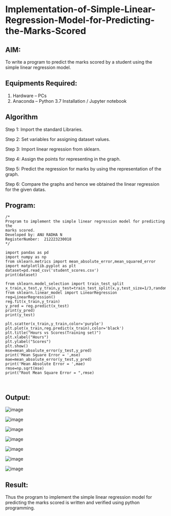 # Implementation-of-Simple-Linear-Regression-Model-for-Predicting-the-Marks-Scored

## AIM:
To write a program to predict the marks scored by a student using the simple linear regression model.

## Equipments Required:
1. Hardware – PCs
2. Anaconda – Python 3.7 Installation / Jupyter notebook

## Algorithm
 Step 1: Import the standard Libraries.
 
 Step 2: Set variables for assigning dataset values.
 
 Step 3: Import linear regression from sklearn.
 
 Step 4: Assign the points for representing in the graph.
 
 Step 5: Predict the regression for marks by using the representation of the graph.
 
 Step 6: Compare the graphs and hence we obtained the linear regression for the given datas. 
 
## Program:
```
/*
Program to implement the simple linear regression model for predicting the
marks scored.
Developed by: ANU RADHA N
RegisterNumber:  212223230018
*/
```
```
import pandas as pd
import numpy as np
from sklearn.metrics import mean_absolute_error,mean_squared_error
import matplotlib.pyplot as plt
dataset=pd.read_csv('student_scores.csv')
print(dataset)

from sklearn.model_selection import train_test_split
x_train,x_test,y_train,y_test=train_test_split(x,y,test_size=1/3,random_state=0)
from sklearn.linear_model import LinearRegression
reg=LinearRegression()
reg.fit(x_train,y_train)
y_pred = reg.predict(x_test)
print(y_pred)
print(y_test)

plt.scatter(x_train,y_train,color='purple')
plt.plot(x_train,reg.predict(x_train),color='black')
plt.title("Hours vs Scores(Training set)")
plt.xlabel("Hours")
plt.ylabel("Scores")
plt.show()
mse=mean_absolute_error(y_test,y_pred)
print('Mean Square Error = ',mse)
mae=mean_absolute_error(y_test,y_pred)
print('Mean Absolute Error = ',mae)
rmse=np.sqrt(mse)
print("Root Mean Square Error = ",rmse)



```

## Output:


![image](https://github.com/user-attachments/assets/05c7fd5a-df95-4d42-a709-ba3b847e2f03)


![image](https://github.com/user-attachments/assets/6de10895-f7bc-4ad9-938f-b50b6455a5ef)


![image](https://github.com/user-attachments/assets/f74f7f1b-88bb-4464-9bd2-0875021d36f9)


![image](https://github.com/user-attachments/assets/f08aa322-10bf-48b1-994b-3a8cd0be0a39)


![image](https://github.com/user-attachments/assets/fc41a86e-dac8-4d46-a8d3-085e674eae76)



![image](https://github.com/user-attachments/assets/d128264a-47a8-4425-9852-1fa5d20c902c)


![image](https://github.com/user-attachments/assets/25fda892-abb1-49f1-b5bf-8ef8faf625f0)


## Result:
Thus the program to implement the simple linear regression model for predicting the marks scored is written and verified using python programming.
